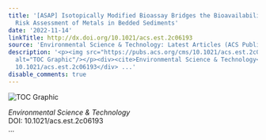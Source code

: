 ```yaml
---
title: '[ASAP] Isotopically Modified Bioassay Bridges the Bioavailability and Toxicity
  Risk Assessment of Metals in Bedded Sediments'
date: '2022-11-14'
linkTitle: http://dx.doi.org/10.1021/acs.est.2c06193
source: 'Environmental Science & Technology: Latest Articles (ACS Publications)'
description: '<p><img src="https://pubs.acs.org/cms/10.1021/acs.est.2c06193/asset/images/medium/es2c06193_0007.gif"
  alt="TOC Graphic"/></p><div><cite>Environmental Science & Technology</cite></div><div>DOI:
  10.1021/acs.est.2c06193</div> ...'
disable_comments: true
---
```

<p><img src="https://pubs.acs.org/cms/10.1021/acs.est.2c06193/asset/images/medium/es2c06193_0007.gif" alt="TOC Graphic"/></p><div><cite>Environmental Science & Technology</cite></div><div>DOI: 10.1021/acs.est.2c06193</div> ...